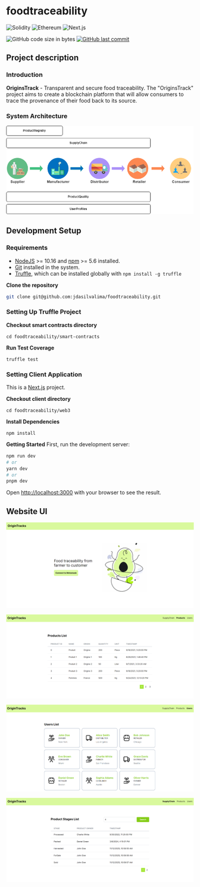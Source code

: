 # foodtraceability

![Solidity](https://img.shields.io/badge/Solidity-000000?style=for-the-badge&logo=solidity&logoColor=white)
![Ethereum](https://img.shields.io/badge/Ethereum-white?style=for-the-badge&logo=ethereum&logoColor=blue)
![Next.js](https://img.shields.io/badge/next.js-003791?style=for-the-badge&logo=nextdotjs&logoColor=white)

![GitHub code size in bytes](https://img.shields.io/github/languages/code-size/jdasilvalima/foodtraceability?style=for-the-badge)
[![GitHub last commit](https://img.shields.io/github/last-commit/jdasilvalima/foodtraceability?style=for-the-badge)](https://github.com/jdasilvalima/foodtraceability/commits)

## Project description

### Introduction

**OriginsTrack** - Transparent and secure food traceability. The "OriginsTrack" project aims to create a blockchain platform that will allow consumers to trace the provenance of their food back to its source.

### System Architecture

![OriginsTrack Architecture](https://github.com/jdasilvalima/foodtraceability/blob/main/architecture.png)

## Development Setup

### Requirements

- [NodeJS](https://nodejs.org/en) >= 10.16 and [npm](https://www.npmjs.com/) >= 5.6 installed.
- [Git](https://git-scm.com/) installed in the system.
- [Truffle](https://www.trufflesuite.com/truffle), which can be installed globally with `npm install -g truffle`

**Clone the repository**

```bash
git clone git@github.com:jdasilvalima/foodtraceability.git
```

### Setting Up Truffle Project

**Checkout smart contracts directory**

```
cd foodtraceability/smart-contracts
```

**Run Test Coverage**

```
truffle test
```

### Setting Client Application
This is a [Next.js](https://nextjs.org/) project.

**Checkout client directory**
```
cd foodtraceability/web3
```

**Install Dependencies**
```
npm install
```

**Getting Started**
First, run the development server:

```bash
npm run dev
# or
yarn dev
# or
pnpm dev
```
Open [http://localhost:3000](http://localhost:3000) with your browser to see the result.

## Website UI
![Home Page image](https://github.com/jdasilvalima/foodtraceability/blob/main/web3/public/presentation/home_page.png)

![Products Page image](https://github.com/jdasilvalima/foodtraceability/blob/main/web3/public/presentation/products_page.png)

![Users Page image](https://github.com/jdasilvalima/foodtraceability/blob/main/web3/public/presentation/users_page.png)

![Supplychain Page image](https://github.com/jdasilvalima/foodtraceability/blob/main/web3/public/presentation/supplychain_page.png)